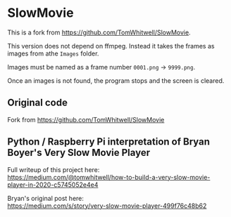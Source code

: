 # SlowMovie

This is a fork from https://github.com/TomWhitwell/SlowMovie.

This version does not depend on ffmpeg. Instead it takes the frames as images from athe `Images` folder.

Images must be named as a frame number `0001.png` -> `9999.png`.

Once an images is not found, the program stops and the screen is cleared.

## Original code

Fork from https://github.com/TomWhitwell/SlowMovie

## Python / Raspberry Pi interpretation of Bryan Boyer's Very Slow Movie Player  
Full writeup of this project here:   
https://medium.com/@tomwhitwell/how-to-build-a-very-slow-movie-player-in-2020-c5745052e4e4

Bryan's original post here:  
https://medium.com/s/story/very-slow-movie-player-499f76c48b62  


